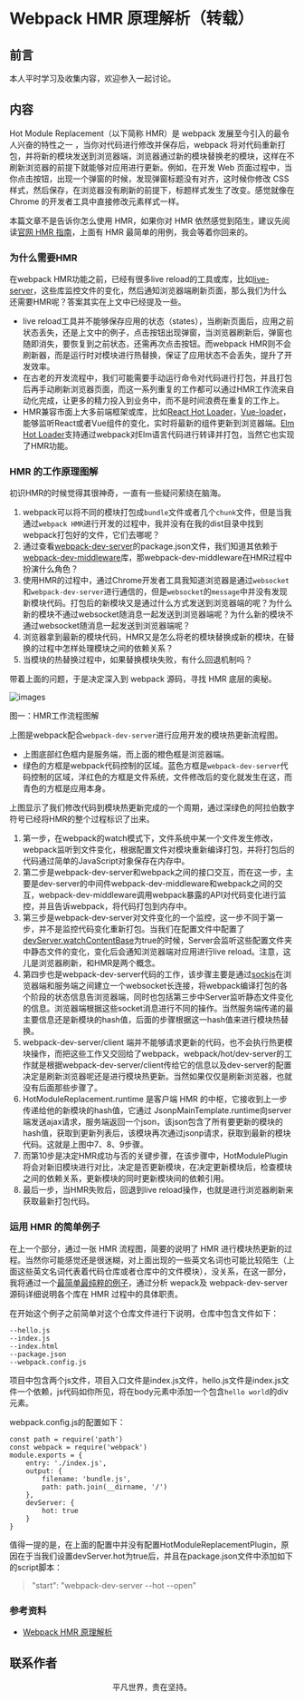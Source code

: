 # Webpack HMR 原理解析（转载）

## 前言

本人平时学习及收集内容，欢迎参入一起讨论。

## 内容

Hot Module Replacement（以下简称 HMR）是 webpack 发展至今引入的最令人兴奋的特性之一 ，当你对代码进行修改并保存后，webpack 将对代码重新打包，并将新的模块发送到浏览器端，浏览器通过新的模块替换老的模块，这样在不刷新浏览器的前提下就能够对应用进行更新。例如，在开发 Web 页面过程中，当你点击按钮，出现一个弹窗的时候，发现弹窗标题没有对齐，这时候你修改 CSS 样式，然后保存，在浏览器没有刷新的前提下，标题样式发生了改变。感觉就像在 Chrome 的开发者工具中直接修改元素样式一样。

本篇文章不是告诉你怎么使用 HMR，如果你对 HMR 依然感觉到陌生，建议先阅读[官网 HMR 指南](https://doc.webpack-china.org/guides/hot-module-replacement/#-hmr)，上面有 HMR 最简单的用例，我会等着你回来的。

### 为什么需要HMR

在webpack HMR功能之前，已经有很多live reload的工具或库，比如[live-server](http://tapiov.net/live-server/)，这些库监控文件的变化，然后通知浏览器端刷新页面，那么我们为什么还需要HMR呢？答案其实在上文中已经提及一些。

- live reload工具并不能够保存应用的状态（states），当刷新页面后，应用之前状态丢失，还是上文中的例子，点击按钮出现弹窗，当浏览器刷新后，弹窗也随即消失，要恢复到之前状态，还需再次点击按钮。而webpack HMR则不会刷新器，而是运行时对模块进行热替换，保证了应用状态不会丢失，提升了开发效率。
- 在古老的开发流程中，我们可能需要手动运行命令对代码进行打包，并且打包后再手动刷新浏览器页面，而这一系列重复的工作都可以通过HMR工作流来自动化完成，让更多的精力投入到业务中，而不是时间浪费在重复的工作上。
- HMR兼容市面上大多前端框架或库，比如[React Hot Loader](https://github.com/gaearon/react-hot-loader)，[Vue-loader](https://github.com/vuejs/vue-loader)，能够监听React或者Vue组件的变化，实时将最新的组件更新到浏览器端。[Elm Hot Loader](https://github.com/fluxxu/elm-hot-loader)支持通过webpack对Elm语言代码进行转译并打包，当然它也实现了HMR功能。

### HMR 的工作原理图解

初识HMR的时候觉得其很神奇，一直有一些疑问萦绕在脑海。

1. webpack可以将不同的模块打包成`bundle`文件或者几个`chunk`文件，但是当我通过`webpack HMR`进行开发的过程中，我并没有在我的dist目录中找到webpack打包好的文件，它们去哪呢？
2. 通过查看[webpack-dev-server](https://link.zhihu.com/?target=https%3A//github.com/webpack/webpack-dev-server)的package.json文件，我们知道其依赖于[webpack-dev-middleware](https://github.com/webpack/webpack-dev-middleware)库，那webpack-dev-middleware在HMR过程中扮演什么角色？
3. 使用HMR的过程中，通过Chrome开发者工具我知道浏览器是通过`websocket`和`webpack-dev-server`进行通信的，但是`websocket`的`message`中并没有发现新模块代码。打包后的新模块又是通过什么方式发送到浏览器端的呢？为什么新的模块不通过websocket随消息一起发送到浏览器端呢？为什么新的模块不通过websocket随消息一起发送到浏览器端呢？
4. 浏览器拿到最新的模块代码，HMR又是怎么将老的模块替换成新的模块，在替换的过程中怎样处理模块之间的依赖关系？
5. 当模块的热替换过程中，如果替换模块失败，有什么回退机制吗？

带着上面的问题，于是决定深入到 webpack 源码，寻找 HMR 底层的奥秘。

![images](webpack19.jpg)

图一：HMR工作流程图解

上图是webpack配合`webpack-dev-server`进行应用开发的模块热更新流程图。

- 上图底部红色框内是服务端，而上面的橙色框是浏览器端。
- 绿色的方框是webpack代码控制的区域。蓝色方框是`webpack-dev-server`代码控制的区域，洋红色的方框是文件系统，文件修改后的变化就发生在这，而青色的方框是应用本身。

上图显示了我们修改代码到模块热更新完成的一个周期，通过深绿色的阿拉伯数字符号已经将HMR的整个过程标识了出来。

1. 第一步，在webpack的watch模式下，文件系统中某一个文件发生修改，webpack监听到文件变化，根据配置文件对模块重新编译打包，并将打包后的代码通过简单的JavaScript对象保存在内存中。
2. 第二步是webpack-dev-server和webpack之间的接口交互，而在这一步，主要是dev-server的中间件webpack-dev-middleware和webpack之间的交互，webpack-dev-middleware调用webpack暴露的API对代码变化进行监控，并且告诉webpack，将代码打包到内存中。
3. 第三步是webpack-dev-server对文件变化的一个监控，这一步不同于第一步，并不是监控代码变化重新打包。当我们在配置文件中配置了[devServer.watchContentBase](https://webpack.js.org/configuration/dev-server/#devserver-watchcontentbase)为true的时候，Server会监听这些配置文件夹中静态文件的变化，变化后会通知浏览器端对应用进行live reload。注意，这儿是浏览器刷新，和HMR是两个概念。
4. 第四步也是webpack-dev-server代码的工作，该步骤主要是通过[sockjs](https://github.com/sockjs/sockjs-client)在浏览器端和服务端之间建立一个websocket长连接，将webpack编译打包的各个阶段的状态信息告浏览器端，同时也包括第三步中Server监听静态文件变化的信息。浏览器端根据这些socket消息进行不同的操作。当然服务端传递的最主要信息还是新模块的hash值，后面的步骤根据这一hash值来进行模块热替换。
5. webpack-dev-server/client 端并不能够请求更新的代码，也不会执行热更模块操作，而把这些工作又交回给了webpack，webpack/hot/dev-server的工作就是根据webpack-dev-server/client传给它的信息以及dev-server的配置决定是刷新浏览器呢还是进行模块热更新。当然如果仅仅是刷新浏览器，也就没有后面那些步骤了。
6. HotModuleReplacement.runtime 是客户端 HMR 的中枢，它接收到上一步传递给他的新模块的hash值，它通过 JsonpMainTemplate.runtime向server端发送ajax请求，服务端返回一个json，该json包含了所有要更新的模块的hash值，获取到更新列表后，该模块再次通过jsonp请求，获取到最新的模块代码。这就是上图中7、8、9步骤。
7. 而第10步是决定HMR成功与否的关键步骤，在该步骤中，HotModulePlugin将会对新旧模块进行对比，决定是否更新模块，在决定更新模块后，检查模块之间的依赖关系，更新模块的同时更新模块间的依赖引用。
8. 最后一步，当HMR失败后，回退到live reload操作，也就是进行浏览器刷新来获取最新打包代码。

### 运用 HMR 的简单例子

在上一个部分，通过一张 HMR 流程图，简要的说明了 HMR 进行模块热更新的过程。当然你可能感觉还是很迷糊，对上面出现的一些英文名词也可能比较陌生（上面这些英文名词代表着代码仓库或者仓库中的文件模块），没关系，在这一部分，我将通过一个[最简单最纯粹的例子](https://github.com/Jocs/webpack-HMR-demo)，通过分析 wepack及 webpack-dev-server 源码详细说明各个库在 HMR 过程中的具体职责。

在开始这个例子之前简单对这个仓库文件进行下说明，仓库中包含文件如下：

```
--hello.js
--index.js
--index.html
--package.json
--webpack.config.js
```

项目中包含两个js文件，项目入口文件是index.js文件，hello.js文件是index.js文件一个依赖，js代码如你所见，将在body元素中添加一个包含`hello world`的div元素。

webpack.config.js的配置如下：

```
const path = require('path')
const webpack = require('webpack')
module.exports = {
    entry: './index.js',
    output: {
        filename: 'bundle.js',
        path: path.join(__dirname, '/')
    },
    devServer: {
        hot: true
    }
}
```

值得一提的是，在上面的配置中并没有配置HotModuleReplacementPlugin，原因在于当我们设置devServer.hot为true后，并且在package.json文件中添加如下的script脚本：

>"start": "webpack-dev-server --hot --open"

### 参考资料

- [Webpack HMR 原理解析](https://zhuanlan.zhihu.com/p/30669007)

## 联系作者

<div align="center">
    <p>
        平凡世界，贵在坚持。
    </p>
    <img :src="$withBase('/about/contact.png')" />
</div>